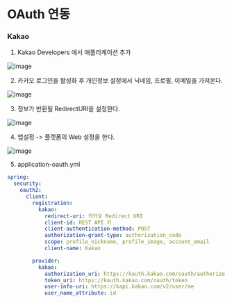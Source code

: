 # OAuth 연동

### Kakao

1. Kakao Developers 에서 애플리케이션 추가

![image](https://user-images.githubusercontent.com/82090641/160951804-83c6aacf-8c96-49e0-b5eb-12c328ac023b.png)

2. 카카오 로그인을 활성화 후 개인정보 설정에서 닉네임, 프로필, 이메일을 가져온다.

![image](https://user-images.githubusercontent.com/82090641/160952419-10f436aa-d36e-41a7-af1b-29973d754e7d.png)

3. 정보가 반환될 RedirectURI을 설정한다.

![image](https://user-images.githubusercontent.com/82090641/160952667-00c134a6-f49d-4021-9ce0-c96e21a3fa83.png)

4. 앱설정 -> 플랫폼의 Web 설정을 한다.

![image](https://user-images.githubusercontent.com/82090641/160952878-eeb3a7cf-7741-4d01-ac58-85295a6f53ad.png)

5. application-oauth.yml

```yml
spring:
  security:
    oauth2:
      client:
        registration:
          kakao:
            redirect-uri: 카카오 Redirect URI
            client-id: REST API 키
            client-authentication-method: POST
            authorization-grant-type: authorization_code
            scope: profile_nickname, profile_image, account_email
            client-name: Kakao

        provider:
          kakao:
            authorization_uri: https://kauth.kakao.com/oauth/authorize
            token_uri: https://kauth.kakao.com/oauth/token
            user-info-uri: https://kapi.kakao.com/v2/user/me
            user_name_attribute: id
```

